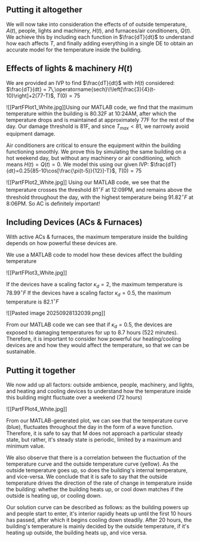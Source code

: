 ## Putting it altogether
We will now take into consideration the effects of of outside temperature, $A(t)$, people, lights and machinery, $H(t)$, and furnaces/air conditioners, $Q(t)$. We achieve this by including each function in $\frac{dT}{dt}$ to understand how each affects $T$, and finally adding everything in a single DE to obtain an accurate model for the temperature inside the building.

## Effects of lights & machinery $H(t)$
We are provided an IVP to find $\frac{dT}{dt}$ with $H(t)$ considered: $\frac{dT}{dt} = 7\,\operatorname{sech}\!\left[\frac{3}{4}(t-10)\right]+2(77-T)$,  $T(0)=75$  

![[PartFPlot1_White.jpg]]Using our MATLAB code, we find that the maximum temperature within the building is 80.32F at 10:24AM, after which the temperature drops and is maintained at approximately 77F for the rest of the day. Our damage threshold is 81F, and since $T_{max}<81$, we narrowly avoid equipment damage.

Air conditioners are critical to ensure the equipment within the building functioning smoothly. We prove this by simulating the same building on a hot weekend day, but without any machinery or air conditioning, which means $H(t)=Q(t)=0$. We model this using our given IVP: $\frac{dT}{dt}=0.25{85-10\cos[\frac{\pi(t-5)}{12}]-T}$, $T(0)=75$ 

![[PartFPlot2_White.jpg]]
Using our MATLAB code, we see that the temperature crosses the threshold 81$^{\circ}F$ at 12:09PM, and remains above the threshold throughout the day, with the highest temperature being 91.82$^{\circ}F$ at 8:06PM. So AC is definitely important!
## Including Devices (ACs & Furnaces)
With active ACs & furnaces, the maximum temperature inside the building depends on how powerful these devices are. 

We use a MATLAB code to model how these devices affect the building temperature

![[PartFPlot3_White.jpg]]

If the devices have a scaling factor $\kappa_{d}=2$, the maximum temperature is 78.99$^{\circ}F$
If the devices have a scaling factor $\kappa_{d}=0.5$, the maximum temperature is 82.1$^{\circ}F$

![[Pasted image 20250928132039.png]]

From our MATLAB code we can see that if  $\kappa_{d}=0.5$, the devices are exposed to damaging temperatures for up to 8.7 hours (522 minutes). Therefore, it is important to consider how powerful our heating/cooling devices are and how they would affect the temperature, so that we can be sustainable.

## Putting it together
We now add up all factors: outside ambience, people, machinery, and lights, and heating and cooling devices to understand how the temperature inside this building might fluctuate over a weekend (72 hours)

![[PartFPlot4_White.jpg]]

From our MATLAB-generated plot, we can see that the temperature curve (blue), fluctuates throughout the day in the form of a wave function. Therefore, it is safe to say that M does not approach a particular steady state, but rather, it's steady state is periodic, limited by a maximum and minimum value.

We also observe that there is a correlation between the fluctuation of the temperature curve and the outside temperature curve (yellow). As the outside temperature goes up, so does the building's internal temperature, and vice-versa. We conclude that it is safe to say that the outside temperature drives the direction of the rate of change in temperature inside the building: whether the building heats up, or cool down matches if the outside is heating up, or cooling down.

Our solution curve can be described as follows: as the building powers up and people start to enter, it's interior rapidly heats up until the first 10 hours has passed, after which it begins cooling down steadily. After 20 hours, the building's temperature is mainly decided by the outside temperature, if it's heating up outside, the building heats up, and vice versa.

